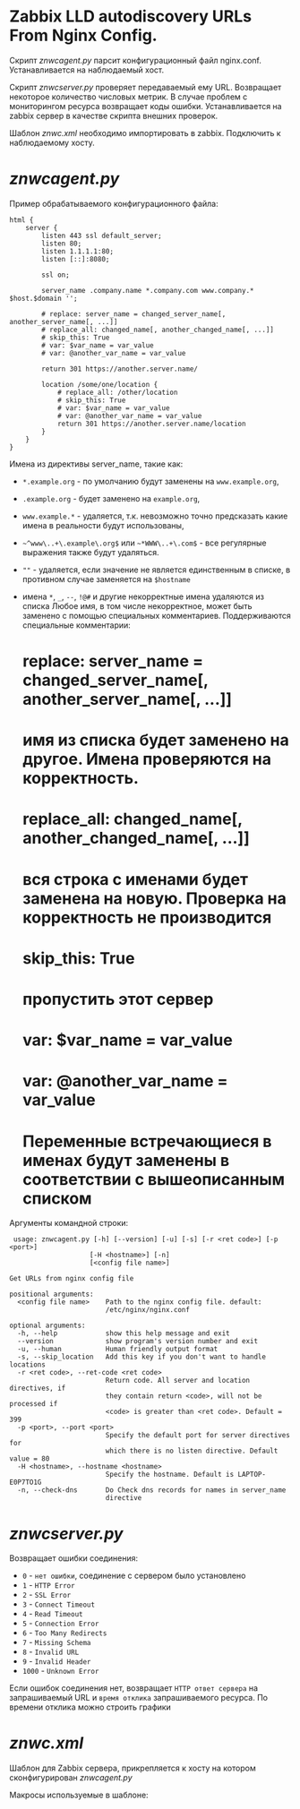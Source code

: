 Zabbix LLD autodiscovery URLs From Nginx Config.
===
 Скрипт *znwcagent.py* парсит конфигурационный файл nginx.conf. 
 Устанавливается на наблюдаемый хост.

Скрипт *znwcserver.py* проверяет передаваемый ему URL. Возвращает
некоторое количество числовых метрик. В случае проблем с 
мониторингом ресурса возвращает коды ошибки.
Устанавливается на zabbix сервер в качестве скрипта внешних проверок.

Шаблон *znwc.xml* необходимо импортировать в zabbix.
Подключить к наблюдаемому хосту.

# *znwcagent.py*

Пример обрабатываемого конфигурационного файла:
    
    html {
        server {
            listen 443 ssl default_server;
            listen 80;
            listen 1.1.1.1:80;
            listen [::]:8080;

            ssl on;

            server_name .company.name *.company.com www.company.* $host.$domain '';

            # replace: server_name = changed_server_name[, another_server_name[, ...]]
            # replace_all: changed_name[, another_changed_name[, ...]]
            # skip_this: True
            # var: $var_name = var_value
            # var: @another_var_name = var_value
            
            return 301 https://another.server.name/

            location /some/one/location {
                # replace_all: /other/location
                # skip_this: True
                # var: $var_name = var_value
                # var: @another_var_name = var_value
                return 301 https://another.server.name/location
            }
        }
    }

Имена из директивы server_name, такие как:
* `*.example.org` - по умолчанию будут заменены на `www.example.org`,
* `.example.org` - будет заменено на `example.org`,
* `www.example.*` - удаляется, т.к. невозможно точно предсказать какие имена в реальности будут использованы,
* `~^www\..+\.example\.org$` или `~*WWW\..+\.com$` - все регулярные выражения также будут удаляться.
* `""` - удаляется, если значение не является единственным в списке, в противном случае заменяется на `$hostname`
* имена `*`, `_`, `--`, `!@#` и другие некорректные имена удаляются из списка
Любое имя, в том числе некорректное, может быть заменено с помощью специальных комментариев.
Поддерживаются специальные комментарии:
    
    
    # replace: server_name = changed_server_name[, another_server_name[, ...]]
    # имя из списка будет заменено на другое. Имена проверяются на корректность.
    # replace_all: changed_name[, another_changed_name[, ...]]
    # вся строка с именами будет заменена на новую. Проверка на корректность не производится
    # skip_this: True
    # пропустить этот сервер
    # var: $var_name = var_value
    # var: @another_var_name = var_value
    # Переменные встречающиеся в именах будут заменены в соответствии с вышеописанным списком

    

Аргументы командной строки:

     usage: znwcagent.py [-h] [--version] [-u] [-s] [-r <ret code>] [-p <port>]
                        [-H <hostname>] [-n]
                        [<config file name>]
    
    Get URLs from nginx config file
    
    positional arguments:
      <config file name>    Path to the nginx config file. default:
                            /etc/nginx/nginx.conf
    
    optional arguments:
      -h, --help            show this help message and exit
      --version             show program's version number and exit
      -u, --human           Human friendly output format
      -s, --skip_location   Add this key if you don't want to handle locations
      -r <ret code>, --ret-code <ret code>
                            Return code. All server and location directives, if
                            they contain return <code>, will not be processed if
                            <code> is greater than <ret code>. Default = 399
      -p <port>, --port <port>
                            Specify the default port for server directives for
                            which there is no listen directive. Default value = 80
      -H <hostname>, --hostname <hostname>
                            Specify the hostname. Default is LAPTOP-E0P7TO1G
      -n, --check-dns       Do Check dns records for names in server_name
                            directive

 # *znwcserver.py*

Возвращает ошибки соединения:
* `0` - `нет ошибки`, соединение с сервером было установлено
* `1` - `HTTP Error`
* `2` - `SSL Error`
* `3` - `Connect Timeout`
* `4` - `Read Timeout`
* `5` - `Connection Error`
* `6` - `Too Many Redirects`
* `7` - `Missing Schema`
* `8` - `Invalid URL`
* `9` - `Invalid Header`
* `1000` - `Unknown Error`

Если ошибок соединения нет, возвращает `HTTP ответ сервера` 
на запрашиваемый URL и `время отклика` запрашиваемого ресурса.
По времени отклика можно строить графики

# *znwc.xml*

Шаблон для Zabbix сервера, прикрепляется к хосту на котором сконфигурирован
*znwcagent.py*

Макросы используемые в шаблоне:


